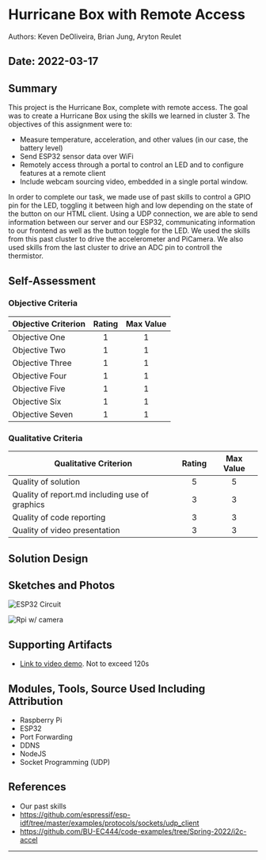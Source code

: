 # Hurricane Box with Remote Access
Authors: Keven DeOliveira, Brian Jung, Aryton Reulet

Date: 2022-03-17
-----

## Summary

This project is the Hurricane Box, complete with remote access. The goal was to create a Hurricane Box using the skills we learned in cluster 3. The objectives of this assignment were to:

- Measure temperature, acceleration, and other values (in our case, the battery level)
- Send ESP32 sensor data over WiFi
- Remotely access through a portal to control an LED and to configure features at a remote client
- Include webcam sourcing video, embedded in a single portal window.

In order to complete our task, we made use of past skills to control a GPIO pin for the LED, toggling it between high and low depending on the state of the button on our HTML client. Using a UDP connection, we are able to send information between our server and our ESP32, communicating information to our frontend as well as the button toggle for the LED. We used the skills from this past cluster to drive the accelerometer and PiCamera. We also used skills from the last cluster to drive an ADC pin to controll the thermistor.


## Self-Assessment

### Objective Criteria

| Objective Criterion | Rating | Max Value  | 
|---------------------------------------------|:-----------:|:---------:|
| Objective One | 1  |  1     | 
| Objective Two | 1 |  1     | 
| Objective Three | 1 |  1     | 
| Objective Four | 1 |  1     | 
| Objective Five | 1 |  1     | 
| Objective Six | 1 |  1     | 
| Objective Seven | 1 |  1     | 


### Qualitative Criteria

| Qualitative Criterion | Rating | Max Value  | 
|---------------------------------------------|:-----------:|:---------:|
| Quality of solution | 5 |  5     | 
| Quality of report.md including use of graphics | 3 |  3     | 
| Quality of code reporting | 3 |  3     | 
| Quality of video presentation | 3 |  3     | 


## Solution Design



## Sketches and Photos
![ESP32 Circuit](https://github.com/BU-EC444/Team13-DeOliveira-Jung-Reulet/blob/master/quest-3/images/IMG-0391.JPG)

![Rpi w/ camera](https://github.com/BU-EC444/Team13-DeOliveira-Jung-Reulet/blob/master/quest-3/images/IMG-0392.JPG)


## Supporting Artifacts
- [Link to video demo](). Not to exceed 120s


## Modules, Tools, Source Used Including Attribution

- Raspberry Pi
- ESP32
- Port Forwarding
- DDNS
- NodeJS
- Socket Programming (UDP)

## References

- Our past skills
- https://github.com/espressif/esp-idf/tree/master/examples/protocols/sockets/udp_client
- https://github.com/BU-EC444/code-examples/tree/Spring-2022/i2c-accel

-----

